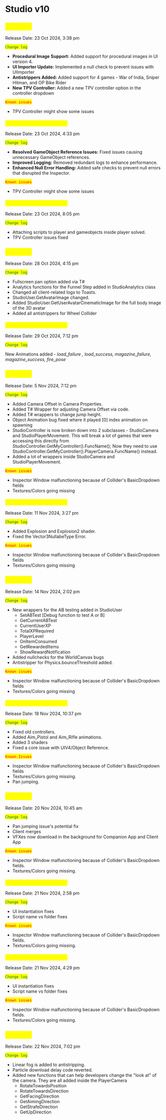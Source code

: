 # Studio v10

## <mark style="color:yellow;">`v0.10.03`</mark>

Release Date: 23 Oct 2024, 3:38 pm&#x20;

<mark style="color:green;">`Change log`</mark>

* **Procedural Image Support:** Added support for procedural images in UI version 4.
* **UI Importer Update:** Implemented a null check to prevent issues with UIImporter
* **Antistrippers Added:** Added support for 4 games - War of India, Sniper Hitman, and OP Bike Rider
* **New TPV Controller:** Added a new TPV controller option in the controller dropdown

<mark style="color:red;">`Known issues`</mark>&#x20;

* TPV Controller might show some issues

### <mark style="color:yellow;">`v0.10.03 Patch release 1`</mark>&#x20;

Release Date: 23 Oct 2024, 4:33  pm&#x20;

<mark style="color:green;">`Change log`</mark>

* **Resolved GameObject Reference Issues:** Fixed issues causing unnecessary GameObject references.
* **Improved Logging:** Removed redundant logs to enhance performance.
* **Enhanced Null Error Handling:** Added safe checks to prevent null errors that disrupted the Inspector.

<mark style="color:red;">`Known issues`</mark>

* TPV Controller might show some issues

### <mark style="color:yellow;">`v0.10.03 Patch release 2`</mark>&#x20;

Release Date: 23 Oct 2024, 8:05  pm&#x20;

<mark style="color:green;">`Change log`</mark>

* Attaching scripts to player and gameobjects inside player solved.
* TPV Controller issues fixed



## <mark style="color:yellow;">`v0.10.04`</mark>

Release Date: 28 Oct 2024, 4:15 pm&#x20;

<mark style="color:green;">`Change log`</mark>

* Fullscreen pan option added via T#
* Analytics functions for the Funnel Step added in StudioAnalytics class
* Changed all client-related logs to Toasts.
* StudioUser.GetAvatarImage changed.
* Added StudioUser.GetUserAvatarCinematicImage for the full body image of the 3D avatar
* Added all antistrippers for Wheel Collider&#x20;



### <mark style="color:yellow;">`v0.10.04 Patch release 1`</mark>&#x20;

Release Date: 29 Oct 2024, 7:12  pm&#x20;

<mark style="color:green;">`Change log`</mark>

New Animations added  - _load\_failure , load\_success, magazine\_failure, magazine\_success, fire\_pose_

## <mark style="color:yellow;">`v0.10.05`</mark>

Release Date: 5 Nov 2024, 7:12 pm&#x20;

<mark style="color:green;">`Change log`</mark>

* Added Camera Offset in Camera Properties.
* Added T# Wrapper for adjusting Camera Offset via code.
* Added T# wrappers to change jump height.
* Object Animation bug fixed where it played \[0] index animation on spawning
* StudioController is now broken down into 2 subclasses - StudioCamera and StudioPlayerMovement. This will break a lot of games that were accessing this directly from StudioController.GetMyController().FuncName(); Now they need to use StudioController.GetMyController().PlayerCamera.FuncName() instead.
* Added a lot of wrappers inside StudioCamera and StudioPlayerMovement.

<mark style="color:red;">`Known issues`</mark>&#x20;

* Inspector Window malfunctioning because of Collider's BasicDropdown fields
* Textures/Colors going missing

### <mark style="color:yellow;">`v0.10.05 Patch release 1`</mark>&#x20;

Release Date: 11 Nov 2024, 3:27 pm&#x20;

<mark style="color:green;">`Change log`</mark>

* Added Explosion and Explosion2 shader.
* Fixed the Vector3NullabeType Error.

<mark style="color:red;">`Known issues`</mark>&#x20;

* Inspector Window malfunctioning because of Collider's BasicDropdown fields
* Textures/Colors going missing



## <mark style="color:yellow;">`v0.10.06`</mark>

Release Date: 14 Nov 2024, 2:02 pm&#x20;

<mark style="color:green;">`Change log`</mark>

* New wrappers for the AB testing added in StudioUser
  * SetABTest \[Debug function to test A or B]
  * GetCurrentABTest
  * CurrentUserXP
  * TotalXPRequired
  * PlayerLevel
  * OnItemConsumed
  * GetRewardedItems
  * ShowRewardNotification
* Added nullchecks for the WorldCanvas bugs
* Antistripper for Physics.bounceThreshold added.

<mark style="color:red;">`Known issues`</mark>&#x20;

* Inspector Window malfunctioning because of Collider's BasicDropdown fields
* Textures/Colors going missing

### <mark style="color:yellow;">`v0.10.06 Patch Release 1`</mark>

Release Date: 18 Nov 2024, 10:37 pm&#x20;

<mark style="color:green;">`Change log`</mark>

* Fixed old controllers.
* Added Aim\_Pistol and Aim\_Rifle animations.
* Added 3 shaders
* Fixed a core issue with UIV4/Object Reference.

<mark style="color:red;">`Known Issues`</mark>

* Inspector Window malfunctioning because of Collider's BasicDropdown fields
* Textures/Colors going missing.
* Pan jumping.

## <mark style="color:yellow;">`v0.10.07`</mark>

Release Date: 20 Nov 2024, 10:45 am&#x20;

<mark style="color:green;">`Change log`</mark>

* Pan jumping issue's potential fix
* Client merges
* VFXes now download in the background for Companion App and Client App

<mark style="color:red;">`Known issues`</mark>

* Inspector Window malfunctioning because of Collider's BasicDropdown fields.
* Textures/Colors going missing.

### <mark style="color:yellow;">`v0.10.07 Patch Release 1`</mark>

Release Date: 21 Nov 2024, 2:58 pm&#x20;

<mark style="color:green;">`Change log`</mark>

* UI instantiation fixes
* Script name vs folder fixes

<mark style="color:red;">`Known issues`</mark>

* &#x20;Inspector Window malfunctioning because of Collider's BasicDropdown fields.
* Textures/Colors going missing.

### <mark style="color:yellow;">`v0.10.07 Patch Release 2`</mark>

Release Date: 21 Nov 2024, 4:29 pm&#x20;

<mark style="color:green;">`Change log`</mark>

* UI instantiation fixes
* Script name vs folder fixes

<mark style="color:red;">`Known issues`</mark>

* &#x20;Inspector Window malfunctioning because of Collider's BasicDropdown fields.
* Textures/Colors going missing.

## <mark style="color:yellow;">`v0.10.07`</mark>

Release Date: 22 Nov 2024, 7:02 pm&#x20;

<mark style="color:green;">`Change log`</mark>

* Linear fog is added to antistripping.
* Particle download delay code reverted.
* Added new functions that can help developers change the "look at" of the camera. They are all added inside the PlayerCamera
  * RotateTowardsPosition
  * RotateTowardsDirection
  * GetFacingDirection
  * GetAimingDirection
  * GetStrafeDirection
  * GetUpDirection





